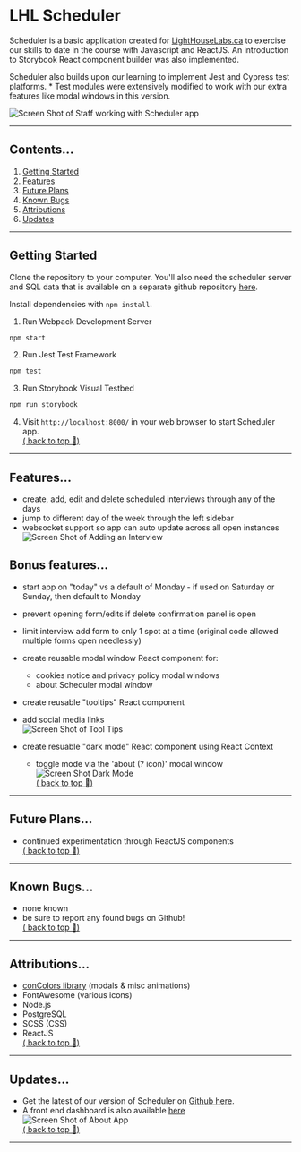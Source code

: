 # LHL Scheduler

Scheduler is a basic application created for <a href="www.lighthouselabs.ca">LightHouseLabs.ca</a> to exercise our skills to date in the course with Javascript and ReactJS.  An introduction to Storybook React component builder was also implemented.

Scheduler also builds upon our learning to implement Jest and Cypress test platforms.  * Test modules were extensively modified to work with our extra features like modal windows in this version.

![Screen Shot of Staff working with Scheduler app](./screenshots/title.jpg)

---
## Contents...
1. [Getting Started](#getting-started)
2. [Features](#features)
3. [Future Plans](#future-plans)
4. [Known Bugs](#known-bugs)
5. [Attributions](#attributions)
6. [Updates](#updates)
---
## Getting Started
Clone the repository to your computer. You'll also need the scheduler server and SQL data that is available on a separate github repository [here](https://github.com/lighthouse-labs/scheduler-api).

Install dependencies with `npm install`.

1. Run Webpack Development Server

```sh
npm start
```

2. Run Jest Test Framework

```sh
npm test
```

3. Run Storybook Visual Testbed

```sh
npm run storybook
```
4. Visit `http://localhost:8000/` in your web browser to start Scheduler app.  
[( back to top 🔺)](#lhl-scheduler)
---
## Features...
- create, add, edit and delete scheduled interviews through any of the days
- jump to different day of the week through the left sidebar
- websocket support so app can auto update across all open instances
![Screen Shot of Adding an Interview](./screenshots/edit.png)


## Bonus features...
- start app on "today" vs a default of Monday - if used on Saturday or Sunday, then default to Monday
- prevent opening form/edits if delete confirmation panel is open
- limit interview add form to only 1 spot at a time (original code allowed multiple forms open needlessly)
- create reusable modal window React component for:
  - cookies notice and privacy policy modal windows
  - about Scheduler modal window
- create reusable "tooltips" React component
- add social media links  
  ![Screen Shot of Tool Tips](./screenshots/edittooltip.png)   

- create resuable "dark mode" React component using React Context
  - toggle mode via the 'about (? icon)' modal window 
![Screen Shot Dark Mode](./screenshots/darkmode.png)     
[( back to top 🔺)](#lhl-scheduler)
---
## Future Plans...
- continued experimentation through ReactJS components  
[( back to top 🔺)](#lhl-scheduler)
---
## Known Bugs...
- none known
- be sure to report any found bugs on Github!  
[( back to top 🔺)](#lhl-scheduler)
---
## Attributions...
- [conColors library](https://github.com/ej8899/conColors) (modals & misc animations)
- FontAwesome (various icons)
- Node.js
- PostgreSQL
- SCSS (CSS)
- ReactJS  
[( back to top 🔺)](#lhl-scheduler)
---
## Updates...
- Get the latest of our version of Scheduler on [Github here](https://github.com/ej8899/scheduler).
- A front end dashboard is also available [here](https://github.com/ej8899/scheduler-dashboard)  
![Screen Shot of About App](./screenshots/about.png)    
[( back to top 🔺)](#lhl-scheduler)
---
